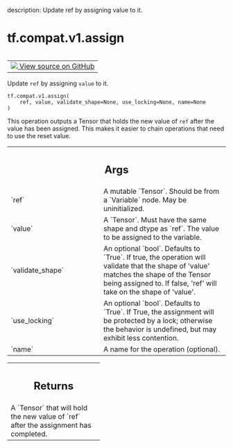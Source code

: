 description: Update ref by assigning value to it.

<div itemscope itemtype="http://developers.google.com/ReferenceObject">
<meta itemprop="name" content="tf.compat.v1.assign" />
<meta itemprop="path" content="Stable" />
</div>

# tf.compat.v1.assign

<!-- Insert buttons and diff -->

<table class="tfo-notebook-buttons tfo-api nocontent" align="left">
<td>
  <a target="_blank" href="https://github.com/tensorflow/tensorflow/blob/r2.2/tensorflow/python/ops/state_ops.py#L198-L228">
    <img src="https://www.tensorflow.org/images/GitHub-Mark-32px.png" />
    View source on GitHub
  </a>
</td>
</table>



Update `ref` by assigning `value` to it.

<pre class="devsite-click-to-copy prettyprint lang-py tfo-signature-link">
<code>tf.compat.v1.assign(
    ref, value, validate_shape=None, use_locking=None, name=None
)
</code></pre>



<!-- Placeholder for "Used in" -->

This operation outputs a Tensor that holds the new value of `ref` after
the value has been assigned. This makes it easier to chain operations that
need to use the reset value.

<!-- Tabular view -->
 <table class="responsive fixed orange">
<colgroup><col width="214px"><col></colgroup>
<tr><th colspan="2"><h2 class="add-link">Args</h2></th></tr>

<tr>
<td>
`ref`
</td>
<td>
A mutable `Tensor`. Should be from a `Variable` node. May be
uninitialized.
</td>
</tr><tr>
<td>
`value`
</td>
<td>
A `Tensor`. Must have the same shape and dtype as `ref`. The value to
be assigned to the variable.
</td>
</tr><tr>
<td>
`validate_shape`
</td>
<td>
An optional `bool`. Defaults to `True`. If true, the
operation will validate that the shape of 'value' matches the shape of the
Tensor being assigned to.  If false, 'ref' will take on the shape of
'value'.
</td>
</tr><tr>
<td>
`use_locking`
</td>
<td>
An optional `bool`. Defaults to `True`. If True, the assignment
will be protected by a lock; otherwise the behavior is undefined, but may
exhibit less contention.
</td>
</tr><tr>
<td>
`name`
</td>
<td>
A name for the operation (optional).
</td>
</tr>
</table>



<!-- Tabular view -->
 <table class="responsive fixed orange">
<colgroup><col width="214px"><col></colgroup>
<tr><th colspan="2"><h2 class="add-link">Returns</h2></th></tr>
<tr class="alt">
<td colspan="2">
A `Tensor` that will hold the new value of `ref` after
the assignment has completed.
</td>
</tr>

</table>

